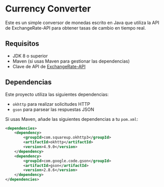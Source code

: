 # Currency Converter

Este es un simple conversor de monedas escrito en Java que utiliza la API de ExchangeRate-API para obtener tasas de cambio en tiempo real.

## Requisitos

- JDK 8 o superior
- Maven (si usas Maven para gestionar las dependencias)
- Clave de API de [ExchangeRate-API](https://www.exchangerate-api.com/)

## Dependencias

Este proyecto utiliza las siguientes dependencias:

- `okhttp` para realizar solicitudes HTTP
- `gson` para parsear las respuestas JSON

Si usas Maven, añade las siguientes dependencias a tu `pom.xml`:

```xml
<dependencies>
    <dependency>
        <groupId>com.squareup.okhttp3</groupId>
        <artifactId>okhttp</artifactId>
        <version>4.9.0</version>
    </dependency>
    <dependency>
        <groupId>com.google.code.gson</groupId>
        <artifactId>gson</artifactId>
        <version>2.8.6</version>
    </dependency>
</dependencies>
